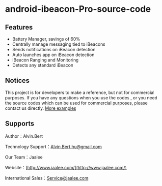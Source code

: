 ﻿android-ibeacon-Pro-source-code
===========================

## Features ##
- Battery Manager, savings of 60%
- Centrally manage messaging tied to iBeacons
- Sends notifications on iBeacon detection
- Auto launches app on iBeacon detection
- iBeacon Ranging and Monitoring
- Detects any standard iBeacon

## Notices ##
This project is  for developers to make a reference, but not for commercial purposes. If you have any questions when you use the codes , or you need  the source codes which can be used for commercial purposes, please contact us directly. [More examples](https://github.com/AlvinBert/android-ibeacon-source-code-Jaalee-master)

## Supports ##
Author：Alvin.Bert

Technology Support：Alvin.Bert.hu@gmail.com

Our Team：Jaalee

Website：[http://www.jaalee.com/](http://www.jaalee.com/)

International Sales：Service@jaalee.com

